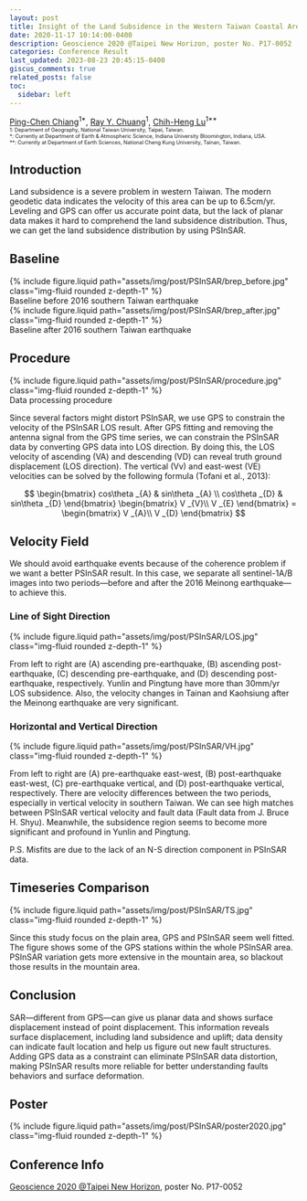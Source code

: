 ```yaml
---
layout: post
title: Insight of the Land Subsidence in the Western Taiwan Coastal Area by Using PSInSAR Technique
date: 2020-11-17 10:14:00-0400
description: Geoscience 2020 @Taipei New Horizon, poster No. P17-0052
categories: Conference Result
last_updated: 2023-08-23 20:45:15-0400
giscus_comments: true
related_posts: false
toc:
  sidebar: left
---
```

<p style="text-indent: 0em;"><span style="font-size:14px;"><a href="https://evan-pc-chiang.github.io/">Ping-Chen Chiang</a><sup>1*</sup>, <a href="https://raychuang0.wixsite.com/ntugeog">Ray Y. Chuang</a><sup>1</sup>, <a href="https://researchoutput.ncku.edu.tw/en/persons/chih-heng-lu">Chih-Heng Lu</a><sup>1**</sup></span><br />
<span style="font-size:9px;">1: Department of Geography, National Taiwan University, Taipei, Taiwan.<br />
*: Currently at Department of Earth &amp; Atmospheric Science, Indiana University Bloomington, Indiana, USA.<br />
**: Currently at Department of Earth Sciences, National Cheng Kung University, Tainan, Taiwan.</span></p>



## Introduction

Land subsidence is a severe problem in western Taiwan. The modern geodetic data indicates the velocity of this area can be up to 6.5cm/yr. Leveling and GPS can offer us accurate point data, but the lack of planar data makes it hard to comprehend the land subsidence distribution. Thus, we can get the land subsidence distribution by using PSInSAR.
## Baseline
<div class="row mt-3">
    <div class="col-sm mt-3 mt-md-0">
        {% include figure.liquid path="assets/img/post/PSInSAR/brep_before.jpg" class="img-fluid rounded z-depth-1" %}
    </div>
</div>
<div class="caption">
    Baseline before 2016 southern Taiwan earthquake
</div>

<div class="row mt-3">
    <div class="col-sm mt-3 mt-md-0">
        {% include figure.liquid path="assets/img/post/PSInSAR/brep_after.jpg" class="img-fluid rounded z-depth-1" %}
    </div>
</div>
<div class="caption">
    Baseline after 2016 southern Taiwan earthquake
</div>


## Procedure

<div class="row mt-3">
    <div class="col-sm mt-3 mt-md-0">
        {% include figure.liquid path="assets/img/post/PSInSAR/procedure.jpg" class="img-fluid rounded z-depth-1" %}
    </div>
</div>
<div class="caption">
    Data processing procedure
</div>


Since several factors might distort PSInSAR, we use GPS to constrain the velocity of the PSInSAR LOS result. After GPS fitting and removing the antenna signal from the GPS time series, we can constrain the PSInSAR data by converting GPS data into LOS direction. By doing this, the LOS velocity of ascending (VA) and descending (VD) can reveal truth ground displacement (LOS direction). The vertical (Vv) and east-west (VE) velocities can be solved by the following formula (Tofani et al., 2013):

$$
\begin{bmatrix}
cos\theta _{A} & sin\theta _{A} \\
cos\theta _{D} & sin\theta _{D}
\end{bmatrix} \begin{bmatrix}
V _{V}\\
V _{E}
\end{bmatrix} = \begin{bmatrix}
V _{A}\\
V _{D}
\end{bmatrix}
$$

## Velocity Field

We should avoid earthquake events because of the coherence problem if we want a better PSInSAR result. In this case, we separate all sentinel-1A/B images into two periods—before and after the 2016 Meinong earthquake—to achieve this.

### Line of Sight Direction

<div class="row mt-3">
    <div class="col-sm mt-3 mt-md-0">
        {% include figure.liquid path="assets/img/post/PSInSAR/LOS.jpg" class="img-fluid rounded z-depth-1" %}
    </div>
</div>


From left to right are (A) ascending pre-earthquake, (B) ascending post-earthquake, (C) descending pre-earthquake, and (D) descending post-earthquake, respectively. Yunlin and Pingtung have more than 30mm/yr LOS subsidence. Also, the velocity changes in Tainan and Kaohsiung after the Meinong earthquake are very significant.

### Horizontal and Vertical Direction

<div class="row mt-3">
    <div class="col-sm mt-3 mt-md-0">
        {% include figure.liquid path="assets/img/post/PSInSAR/VH.jpg" class="img-fluid rounded z-depth-1" %}
    </div>
</div>


From left to right are (A) pre-earthquake east-west, (B) post-earthquake east-west, (C) pre-earthquake vertical, and (D) post-earthquake vertical, respectively. There are velocity differences between the two periods, especially in vertical velocity in southern Taiwan. We can see high matches between PSInSAR vertical velocity and fault data (Fault data from J. Bruce H. Shyu). Meanwhile, the subsidence region seems to become more significant and profound in Yunlin and Pingtung.

P.S. Misfits are due to the lack of an N-S direction component in PSInSAR data.

## Timeseries Comparison

<div class="row mt-3">
    <div class="col-sm mt-3 mt-md-0">
        {% include figure.liquid path="assets/img/post/PSInSAR/TS.jpg" class="img-fluid rounded z-depth-1" %}
    </div>
</div>


Since this study focus on the plain area, GPS and PSInSAR seem well fitted. The figure shows some of the GPS stations within the whole PSInSAR area. PSInSAR variation gets more extensive in the mountain area, so blackout those results in the mountain area.

## Conclusion

SAR—different from GPS—can give us planar data and shows surface displacement instead of point displacement. This information reveals surface displacement, including land subsidence and uplift; data density can indicate fault location and help us figure out new fault structures. Adding GPS data as a constraint can eliminate PSInSAR data distortion, making PSInSAR results more reliable for better understanding faults behaviors and surface deformation.

## Poster

<div class="row mt-3">
    <div class="col-sm mt-3 mt-md-0">
        {% include figure.liquid path="assets/img/post/PSInSAR/poster2020.jpg" class="img-fluid rounded z-depth-1" %}
    </div>
</div>


## Conference Info

<p style="text-indent: 0em;"><span><a href="https://cgs.gst.org.tw/Geosciences2020" target="_blank">Geoscience 2020 @Taipei New Horizon</a>, poster No. P17-0052</span></p>

